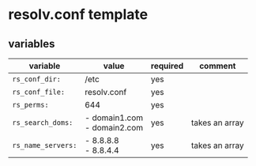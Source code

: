 # resolv.conf template

## variables

| variable | value| required | comment |
|----------|------|----------|---------|
| `rs_conf_dir:` | /etc | yes |
| `rs_conf_file:` | resolv.conf | yes |
| `rs_perms:` | 644 | yes |
| `rs_search_doms:` | - domain1.com <br> - domain2.com | yes| takes an array |
| `rs_name_servers:` | - 8.8.8.8 <br> - 8.8.4.4 | yes | takes an array |

